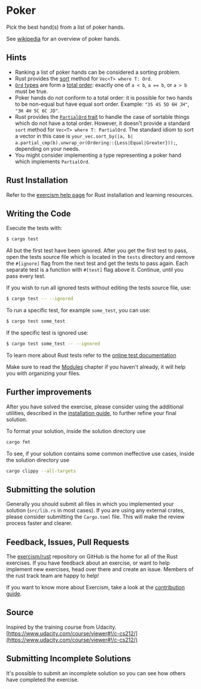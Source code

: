 # Poker

Pick the best hand(s) from a list of poker hands.

See [wikipedia](https://en.wikipedia.org/wiki/List_of_poker_hands) for an
overview of poker hands.

## Hints

- Ranking a list of poker hands can be considered a sorting problem.
- Rust provides the [sort](https://doc.rust-lang.org/std/vec/struct.Vec.html#method.sort) method for `Vec<T> where T: Ord`.
- [`Ord` types](https://doc.rust-lang.org/std/cmp/trait.Ord.html) are form a [total order](https://en.wikipedia.org/wiki/Total_order): exactly one of `a < b`, `a == b`, or `a > b` must be true.
- Poker hands do not conform to a total order: it is possible for two hands to be non-equal but have equal sort order. Example: `"3S 4S 5D 6H JH"`, `"3H 4H 5C 6C JD"`.
- Rust provides the [`PartialOrd` trait](https://doc.rust-lang.org/std/cmp/trait.PartialOrd.html) to handle the case of sortable things which do not have a total order. However, it doesn't provide a standard `sort` method for `Vec<T> where T: PartialOrd`. The standard idiom to sort a vector in this case is `your_vec.sort_by(|a, b| a.partial_cmp(b).unwrap_or(Ordering::{Less|Equal|Greater}));`, depending on your needs.
- You might consider implementing a type representing a poker hand which implements `PartialOrd`.


## Rust Installation

Refer to the [exercism help page][help-page] for Rust installation and learning
resources.

## Writing the Code

Execute the tests with:

```bash
$ cargo test
```

All but the first test have been ignored. After you get the first test to
pass, open the tests source file which is located in the `tests` directory
and remove the `#[ignore]` flag from the next test and get the tests to pass
again. Each separate test is a function with `#[test]` flag above it.
Continue, until you pass every test.

If you wish to run all ignored tests without editing the tests source file, use:

```bash
$ cargo test -- --ignored
```

To run a specific test, for example `some_test`, you can use:

```bash
$ cargo test some_test
```

If the specific test is ignored use:

```bash
$ cargo test some_test -- --ignored
```

To learn more about Rust tests refer to the [online test documentation][rust-tests]

Make sure to read the [Modules][modules] chapter if you
haven't already, it will help you with organizing your files.

## Further improvements

After you have solved the exercise, please consider using the additional utilities, described in the [installation guide](https://exercism.io/tracks/rust/installation), to further refine your final solution.

To format your solution, inside the solution directory use

```bash
cargo fmt
```

To see, if your solution contains some common ineffective use cases, inside the solution directory use

```bash
cargo clippy --all-targets
```

## Submitting the solution

Generally you should submit all files in which you implemented your solution (`src/lib.rs` in most cases). If you are using any external crates, please consider submitting the `Cargo.toml` file. This will make the review process faster and clearer.

## Feedback, Issues, Pull Requests

The [exercism/rust](https://github.com/exercism/rust) repository on GitHub is the home for all of the Rust exercises. If you have feedback about an exercise, or want to help implement new exercises, head over there and create an issue. Members of the rust track team are happy to help!

If you want to know more about Exercism, take a look at the [contribution guide](https://github.com/exercism/docs/blob/master/contributing-to-language-tracks/README.md).

[help-page]: https://exercism.io/tracks/rust/learning
[modules]: https://doc.rust-lang.org/book/ch07-02-defining-modules-to-control-scope-and-privacy.html
[cargo]: https://doc.rust-lang.org/book/ch14-00-more-about-cargo.html
[rust-tests]: https://doc.rust-lang.org/book/ch11-02-running-tests.html

## Source

Inspired by the training course from Udacity. [https://www.udacity.com/course/viewer#!/c-cs212/](https://www.udacity.com/course/viewer#!/c-cs212/)

## Submitting Incomplete Solutions
It's possible to submit an incomplete solution so you can see how others have completed the exercise.
